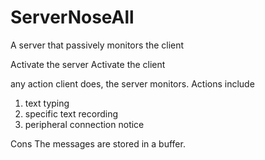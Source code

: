 # ServerNoseAll
 A server that passively monitors the client

Activate the server
Activate the client

any action client does, the server monitors.
Actions include

1. text typing
2. specific text recording
3. peripheral connection notice

Cons
The messages are stored in a buffer.